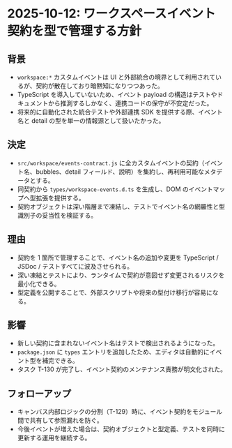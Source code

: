 # 2025-10-12: ワークスペースイベント契約を型で管理する方針

## 背景
- `workspace:*` カスタムイベントは UI と外部統合の境界として利用されているが、契約が散在しており暗黙知になりつつあった。
- TypeScript を導入していないため、イベント payload の構造はテストやドキュメントから推測するしかなく、連携コードの保守が不安定だった。
- 将来的に自動化された統合テストや外部連携 SDK を提供する際、イベント名と detail の型を単一の情報源として扱いたかった。

## 決定
- `src/workspace/events-contract.js` に全カスタムイベントの契約（イベント名、bubbles、detail フィールド、説明）を集約し、再利用可能なメタデータとする。
- 同契約から `types/workspace-events.d.ts` を生成し、DOM のイベントマップへ型拡張を提供する。
- 契約オブジェクトは深い階層まで凍結し、テストでイベント名の網羅性と型識別子の妥当性を検証する。

## 理由
- 契約を 1 箇所で管理することで、イベント名の追加や変更を TypeScript / JSDoc / テストすべてに波及させられる。
- 深い凍結とテストにより、ランタイムで契約が意図せず変更されるリスクを最小化できる。
- 型定義を公開することで、外部スクリプトや将来の型付け移行が容易になる。

## 影響
- 新しい契約に含まれないイベント名はテストで検出されるようになった。
- `package.json` に `types` エントリを追加したため、エディタは自動的にイベント型を補完できる。
- タスク T-130 が完了し、イベント契約のメンテナンス責務が明文化された。

## フォローアップ
- キャンバス内部ロジックの分割（T-129）時に、イベント契約をモジュール間で共有して参照漏れを防ぐ。
- 今後イベントが増えた場合は、契約オブジェクトと型定義、テストを同時に更新する運用を継続する。
